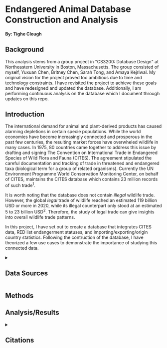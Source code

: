 # Endangered Animal Database Construction and Analysis
#### By: Tighe Clough

## Background

This analysis stems from a group project in "CS3200: Database Design" at Northeastern University in Boston, Massachusetts. The group consisted of myself, Yuxuan Chen, Britney Chen, Sarah Tong, and Amaya Kejriwal. My original vision for the project proved too ambitious due to time and technology constraints. I have revisited the project to achieve these goals and have redesigned and updated the database. Additionally, I am performing continuous analysis on the database which I document through updates on this repo.

## Introduction

The international demand for animal and plant-derived products has caused alarming depletions in certain specie populations. While the world economies have become increasingly connected and prosperous in the past few centuries, the resulting market forces have overwheled wildlife in many cases. In 1975, 80 countries came together to address this issue by drafting and signing The Convention on International Trade in Endangered Species of Wild Flora and Fauna (CITES). The agreement stipulated the careful documentation and tracking of trade in threatened and endangered taxa (biological term for a group of related organisms). Currently the UN Environment Programme World Conservation Monitoring Center, on behalf of CITES, maintains the CITES database which contains 23 million records of such trade<sup>1</sup>. 

It is worth noting that the database does not contain *illegal* wildlife trade. However, the global *legal* trade of wildlife reached an estimated 119 billion USD or more in 2020, while its illegal counterpart only stood at an estimated 5 to 23 billion USD<sup>2</sup>. Therefore, the study of legal trade can give insights into overall wildlife trade patterns.

In this project, I have set out to create a database that integrates CITES data, RED list endangerment statuses, and importing/exporting/origin country statistics. Following the contruction of the database, I have theorized a few use cases to demonstrate the importance of studying this connected data.

<details>
<summary>

## Data Sources

</summary>
  
* <a href="ttrade.cites.org"> CITES Database (Really just a bunch of csv's)</a>
  <details>
    <summary> Field Info </summary>
    
  * Year: year of trade
  * Appendix: CITES classification relating to how endangered the taxon is ("I" being the most, "III" the least))
  * Taxon: taxa traded
  * Class
  * Order
  * Family
  * Genus
  * Term: trade term of taxa (ex. live, body, seed)
  * Quantity
  * Unit: Unit of measurment
  * Importer: Importing country
  * Exporter: Exporting country
  * Origin: Origin Country
  * Purpose: see below
  * Source: see below
    ![purpose_and_source_codes](/readme_images/purpose_and_source_codes)
    
  </details>
* <a href="https://apiv3.iucnredlist.org/"> RED List API </a>
* <a href="https://data.worldbank.org/indicator/NY.GDP.MKTP.CD"> World Bank GDP Data </a>
* <a href="https://data.worldbank.org/indicator/SP.POP.TOTL"> World Bank Population Data </a>

</details>

## Methods

## Analysis/Results


<details>
<summary>

## Citations

</summary>

<br>

[1] CITES Secretariat and UNEP-WCMC (2022). A guide to using the CITES Trade Database. Version 9. Geneva, Switzerland, and Cambridge, UK. https://trade.cites.org/cites_trade_guidelines/en-CITES_Trade_Database_Guide.pdf
<br>
[2] Tow, J. H., Symes, W. S., & Carrasco, L. R. (2021, October 12). Economic value of illegal wildlife trade entering the USA. PLOS ONE. https://journals.plos.org/plosone/article?id=10.1371/journal.pone.0258523
</details>
